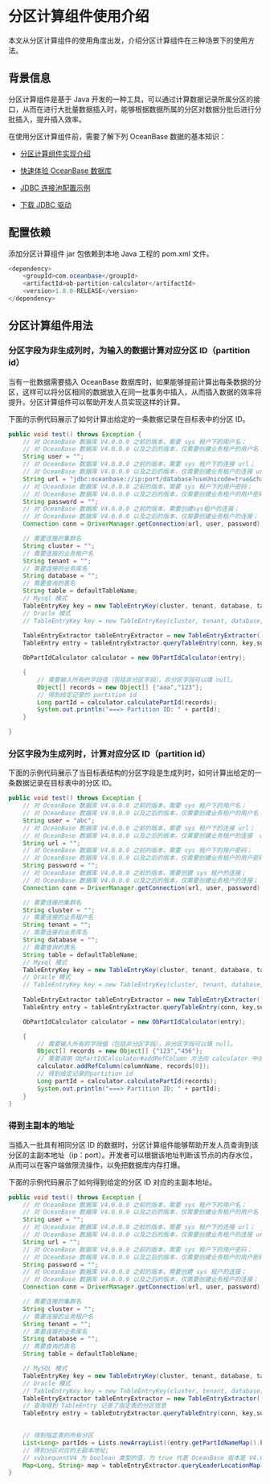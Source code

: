 # 分区计算组件使用介绍

本文从分区计算组件的使用角度出发，介绍分区计算组件在三种场景下的使用方法。

## 背景信息

分区计算组件是基于 Java 开发的一种工具，可以通过计算数据记录所属分区的接口，从而在进行大批量数据插入时，能够根据数据所属的分区对数据分批后进行分批插入，提升插入效率。

在使用分区计算组件前，需要了解下列 OceanBase 数据的基本知识：

* [分区计算组件实现介绍](1.introduction-ob-partition-calculator.md)

* [快速体验 OceanBase 数据库](../../../2.quickstart/1.quickly-experience-oceanbase-for-community.md)

* [JDBC 连接池配置示例](../../../3.develop/1.application-development-of-mysql-mode/1.database-connection-with-client-of-mysql-mode/14.use-the-database-connection-pool-of-mysql-mode/8.jdbc-connection-pool-configuration-example-of-mysql-mode.md)

* [下载 JDBC 驱动](https://www.oceanbase.com/docs/common-oceanbase-cloud-10000000001781476)

## 配置依赖

添加分区计算组件 jar 包依赖到本地 Java 工程的 pom.xml 文件。

```java
<dependency>
    <groupId>com.oceanbase</groupId>
    <artifactId>ob-partition-calculator</artifactId>
    <version>1.8.0-RELEASE</version>
</dependency>
```

## 分区计算组件用法

### 分区字段为非生成列时，为输入的数据计算对应分区 ID（partition id）

当有一批数据需要插入 OceanBase 数据库时，如果能够提前计算出每条数据的分区，这样可以将分区相同的数据放入在同一批事务中插入，从而插入数据的效率将提升。分区计算组件可以帮助开发人员实现这样的计算。

下面的示例代码展示了如何计算出给定的一条数据记录在目标表中的分区 ID。

```java
public void test() throws Exception {
    // 对 OceanBase 数据库 V4.0.0.0 之前的版本，需要 sys 租户下的用户名；
    // 对 OceanBase 数据库 V4.0.0.0 以及之后的版本，仅需要创建业务租户的用户名； 
    String user = "";
    // 对 OceanBase 数据库 V4.0.0.0 之前的版本，需要 sys 租户下的连接 url；
    // 对 OceanBase 数据库 V4.0.0.0 以及之后的版本，仅需要创建业务租户的连接 url；
    String url = "jdbc:oceanbase://ip:port/database?useUnicode=true&characterEncoding=utf8&verifyServerCertificate=false&useSSL=false&rewriteBatchedStatements=true&allowMultiQueries=true";
    // 对 OceanBase 数据库 V4.0.0.0 之前的版本，需要 sys 租户下的用户密码；
    // 对 OceanBase 数据库 V4.0.0.0 以及之后的版本，仅需要创建业务租户的用户密码；
    String password = "";
    // 对 OceanBase 数据库 V4.0.0.0 之前的版本，需要创建sys租户的连接；
    // 对 OceanBase 数据库 V4.0.0.0 以及之后的版本，仅需要创建业务租户的连接；
    Connection conn = DriverManager.getConnection(url, user, password);

    // 需要连接的集群名
    String cluster = "";
    // 需要连接的业务租户名
    String tenant = "";
    // 需要连接的业务库名
    String database = "";
    // 需要查询的表名
    String table = defaultTableName;
    // Mysql 模式 
    TableEntryKey key = new TableEntryKey(cluster, tenant, database, table, ObServerMode.fromMySql("3.2.3.3"));
    // Oracle 模式
    // TableEntryKey key = new TableEntryKey(cluster, tenant, database, table, ObServerMode.fromOracle("3.2.3.3"));
    
    TableEntryExtractor tableEntryExtractor = new TableEntryExtractor();
    TableEntry entry = tableEntryExtractor.queryTableEntry(conn, key,subsequentV4);

    ObPartIdCalculator calculator = new ObPartIdCalculator(entry);

    {
        // 需要输入所有的字段值（包括非分区字段），非分区字段可以填 null。
        Object[] records = new Object[] {"aaa","123"};
        // 得到给定记录的 partition id
        Long partId = calculator.calculatePartId(records);
        System.out.println("===> Partition ID: " + partId);
    }

}
```

### 分区字段为生成列时，计算对应分区 ID（partition id）

下面的示例代码展示了当目标表结构的分区字段是生成列时，如何计算出给定的一条数据记录在目标表中的分区 ID。

```java
public void test() throws Exception {
    // 对 OceanBase 数据库 V4.0.0.0 之前的版本，需要 sys 租户下的用户名；
    // 对 OceanBase 数据库 V4.0.0.0 以及之后的版本，仅需要创建业务租户的用户名； 
    String user = "abc";
    // 对 OceanBase 数据库 V4.0.0.0 之前的版本，需要 sys 租户下的连接 url；
    // 对 OceanBase 数据库 V4.0.0.0 以及之后的版本，仅需要创建业务租户的连接  url；
    String url = "";
    // 对 OceanBase 数据库 V4.0.0.0 之前的版本，需要 sys 租户下的用户密码；
    // 对 OceanBase 数据库 V4.0.0.0 以及之后的版本，仅需要创建业务租户的用户密码；
    String password = "";
    // 对 OceanBase 数据库 V4.0.0.0 之前的版本，需要创建 sys 租户的连接；
    // 对 OceanBase 数据库 V4.0.0.0 以及之后的版本，仅需要创建业务租户的连接；
    Connection conn = DriverManager.getConnection(url, user, password);

    // 需要连接的集群名
    String cluster = "";
    // 需要连接的业务租户名
    String tenant = "";
    // 需要连接的业务库名
    String database = "";
    // 需要查询的表名
    String table = defaultTableName;
    // Mysql 模式
    TableEntryKey key = new TableEntryKey(cluster, tenant, database, table, ObServerMode.fromMySql("3.2.3.3"));
    // Oracle 模式
    // TableEntryKey key = new TableEntryKey(cluster, tenant, database, table, ObServerMode.fromOracle("3.2.3.3"));
    
    TableEntryExtractor tableEntryExtractor = new TableEntryExtractor();
    TableEntry entry = tableEntryExtractor.queryTableEntry(conn, key,subsequentV4);

    ObPartIdCalculator calculator = new ObPartIdCalculator(entry);

    {
        // 需要输入所有的字段值（包括非分区字段），非分区字段可以填 null。
        Object[] records = new Object[] {"123","456"};
        // 需要调用 ObPartIdCalculator#addRefColumn 方法向 calculator 中添加生成列依赖的字段名和字段值；
        calculator.addRefColumn(columnName, records[0]);
        // 得到给定记录的partition id
        Long partId = calculator.calculatePartId(records);
        System.out.println("===> Partition ID: " + partId);
    }
}
```

### 得到主副本的地址

当插入一批具有相同分区 ID 的数据时，分区计算组件能够帮助开发人员查询到该分区的主副本地址（ip：port）。开发者可以根据该地址判断该节点的内存水位，从而可以在客户端做限流操作，以免把数据库内存打爆。

下面的示例代码展示了如何得到给定的分区 ID 对应的主副本地址。

```java
public void test() throws Exception {
    // 对 OceanBase 数据库 V4.0.0.0 之前的版本，需要 sys 租户下的用户名；
    // 对 OceanBase 数据库 V4.0.0.0 以及之后的版本，仅需要创建业务租户的用户名； 
    String user = "";
    // 对 OceanBase 数据库 V4.0.0.0 之前的版本，需要 sys 租户下的连接 url；
    // 对 OceanBase 数据库 V4.0.0.0 以及之后的版本，仅需要创建业务租户的连接 url；
    String url = "";
    // 对 OceanBase 数据库 V4.0.0.0 之前的版本，需要 sys 租户下的用户密码；
    // 对 OceanBase 数据库 V4.0.0.0 以及之后的版本，仅需要创建业务租户的用户密码；
    String password = "";
    // 对 OceanBase 数据库 V4.0.0.0 之前的版本，需要创建 sys 租户的连接；
    // 对 OceanBase 数据库 V4.0.0.0 以及之后的版本，仅需要创建业务租户的连接；
    Connection conn = DriverManager.getConnection(url, user, password);

    // 需要连接的集群名
    String cluster = "";
    // 需要连接的业务租户名
    String tenant = "";
    // 需要连接的业务库名
    String database = "";
    // 需要查询的表名
    String table = defaultTableName;

    // MySQL 模式
    TableEntryKey key = new TableEntryKey(cluster, tenant, database, table, ObServerMode.fromMySql("3.2.3.3"));
    // Oracle 模式
    // TableEntryKey key = new TableEntryKey(cluster, tenant, database, table, ObServerMode.fromOracle("3.2.3.3"));
    TableEntryExtractor tableEntryExtractor = new TableEntryExtractor();
    // 查询得到 TableEntry 记录了指定表的分区信息
    TableEntry entry = tableEntryExtractor.queryTableEntry(conn, key,subsequentV4);

    
    // 得到指定表的所有分区
    List<Long> partIds = Lists.newArrayList((entry.getPartIdNameMap().keySet());
    // 得到分区对应的主副本地址;
    // subsequentV4 为 boolean 类型的值，为 true 代表 OceanBase 版本是 V4.0.0.0 或者之后的版本，为 false 代表 OceanBase 版本是 V4.0.0.0之前的版本，默认为 false；
    Map<Long, String> map = tableEntryExtractor.queryLeaderLocationMap(conn, entry, partIds, subsequentV4);
}
```
